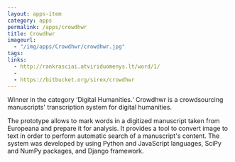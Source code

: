 ```yaml
---
layout: apps-item
category: apps
permalink: /apps/crowdhwr
title: Crowdhwr
imageurl:
  - "/img/apps/Crowdhwr/crowdhwr.jpg"
tags:
links:
  - http://rankrasciai.atviriduomenys.lt/word/1/ 
  - 
  - https://bitbucket.org/sirex/crowdhwr
---
```


Winner in the category ‘Digital Humanities.‘ Crowdhwr is a crowdsourcing manuscripts' transcription system for digital humanities.

The prototype allows to mark words in a digitized manuscript taken from Europeana and prepare it for analysis. It provides a tool to convert image to text in order to perform automatic search of a manuscript's content. The system was developed by using Python and JavaScript languages, SciPy and NumPy packages, and Django framework.

